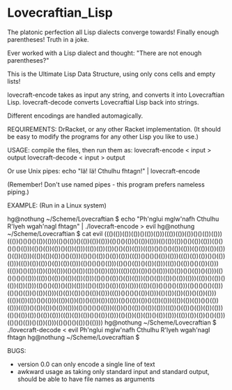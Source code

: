 # Lovecraftian_Lisp
The platonic perfection all Lisp dialects converge towards!  Finally enough parentheses!  Truth in a joke.

Ever worked with a Lisp dialect and thought: "There are not enough parentheses?"

This is the Ultimate Lisp Data Structure, using only cons cells and empty lists!

lovecraft-encode takes as input any string, and converts it into Lovecraftian Lisp.
lovecraft-decode converts Lovecraftial Lisp back into strings.

Different encodings are handled automagically.

REQUIREMENTS:
DrRacket, or any other Racket implementation.
(It should be easy to modify the programs for any other Lisp you like to use.)


USAGE:
compile the files, then run them as:
lovecraft-encode < input > output
lovecraft-decode < input > output

Or use Unix pipes:
echo "Iä! Iä! Cthulhu fhtagn!" | lovecraft-encode

(Remember!  Don't use named pipes - this program prefers nameless piping.)


EXAMPLE:
(Run in a Linux system)

hg@nothung ~/Scheme/Lovecraftian $ echo "Ph'nglui mglw'nafh Cthulhu R'lyeh wgah'nagl fhtagn" | ./lovecraft-encode > evil
hg@nothung ~/Scheme/Lovecraftian $ cat evil
((()(())(())(())()(())(()))((())(())(())()()(())(()))((())()()()()(())(()))(()()(())()(())(())(()))(()()()(())()(())(()))(()(())(())()()(())(()))(()()()()()(()))(()()(())(())()(())(()))((())(())(())()()(())(()))((())()()()()(())(()))(()(())(())(())()(())(()))((())(())(())()()(()))(()()()(())()(())(()))((())()()()()(())(()))((())(())(())()()(())(()))((())(())(())()(())(())(()))(()()()()()(()))(()()()(())()(())(()))((())()(())()()(())(()))((())()()(())(())(())(()))(()()(())(())()(())(()))((())(())(())()()(()))(()(())()()(())()(()))(()()()()()(()))((())()(())()(())(())(()))(()()()(())()(())(()))(()()(())(())()(())(()))((())()(())()(())(())(()))(()()()(())()(())(()))(()()(())()(())(())(()))((())(())()()()()(()))(()()()()()(()))(()()()(())()(())(()))(()(())(())()()(())(()))((())()()()()(())(()))(()(())(())(())()(())(()))((())(())(())()()(()))((())(())(())()(())(())(()))(()()(())(())()(())(()))((())(())(())()()(())(()))((())()(())(())()(())(()))(()()()()()(()))((())()()(())()(())(()))((())()(())()(())(())(()))(()()(())(())()(())(()))((())(())(())()()(())(()))(()(())(())(())()(())(()))((())(())(())()()(()))(()()()(())()(())(()))(()()()()(())()(())))
hg@nothung ~/Scheme/Lovecraftian $ ./lovecraft-decode < evil
Ph'nglui mglw'nafh Cthulhu R'lyeh wgah'nagl fhtagn
hg@nothung ~/Scheme/Lovecraftian $


BUGS:
- version 0.0 can only encode a single line of text
- awkward usage as taking only standard input and standard output, should be able to have file names as arguments

